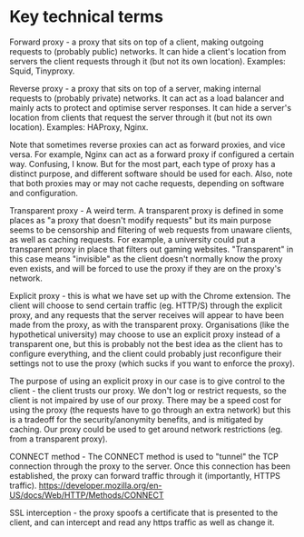 # Key technical terms

Forward proxy - a proxy that sits on top of a client, making outgoing requests to (probably public) networks. It can hide a client's location from servers the client requests through it (but not its own location). Examples: Squid, Tinyproxy.

Reverse proxy - a proxy that sits on top of a server, making internal requests to (probably private) networks. It can act as a load balancer and mainly acts to protect and optimise server responses. It can hide a server's location from clients that request the server through it (but not its own location). Examples: HAProxy, Nginx.

Note that sometimes reverse proxies can act as forward proxies, and vice versa. For example, Nginx can act as a forward proxy if configured a certain way. Confusing, I know. But for the most part, each type of proxy has a distinct purpose, and different software should be used for each. Also, note that both proxies may or may not cache requests, depending on software and configuration.

Transparent proxy - A weird term. A transparent proxy is defined in some places as "a proxy that doesn't modify requests" but its main purpose seems to be censorship and filtering of web requests from unaware clients, as well as caching requests. For example, a university could put a transparent proxy in place that filters out gaming websites. "Transparent" in this case means "invisible" as the client doesn't normally know the proxy even exists, and will be forced to use the proxy if they are on the proxy's network.

Explicit proxy - this is what we have set up with the Chrome extension. The client will choose to send certain traffic (eg. HTTP/S) through the explicit proxy, and any requests that the server receives will appear to have been made from the proxy, as with the transparent proxy. Organisations (like the hypothetical university) may choose to use an explicit proxy instead of a transparent one, but this is probably not the best idea as the client has to configure everything, and the client could probably just reconfigure their settings not to use the proxy (which sucks if you want to enforce the proxy).

The purpose of using an explicit proxy in our case is to give control to the client - the client trusts our proxy. We don't log or restrict requests, so the client is not impaired by use of our proxy. There may be a speed cost for using the proxy (the requests have to go through an extra network) but this is a tradeoff for the security/anonymity benefits, and is mitigated by caching. Our proxy could be used to get around network restrictions (eg. from a transparent proxy).

CONNECT method - The CONNECT method is used to "tunnel" the TCP connection through the proxy to the server. Once this connection has been established, the proxy can forward traffic through it (importantly, HTTPS traffic). https://developer.mozilla.org/en-US/docs/Web/HTTP/Methods/CONNECT

SSL interception - the proxy spoofs a certificate that is presented to the client, and can intercept and read any https traffic as well as change it.
